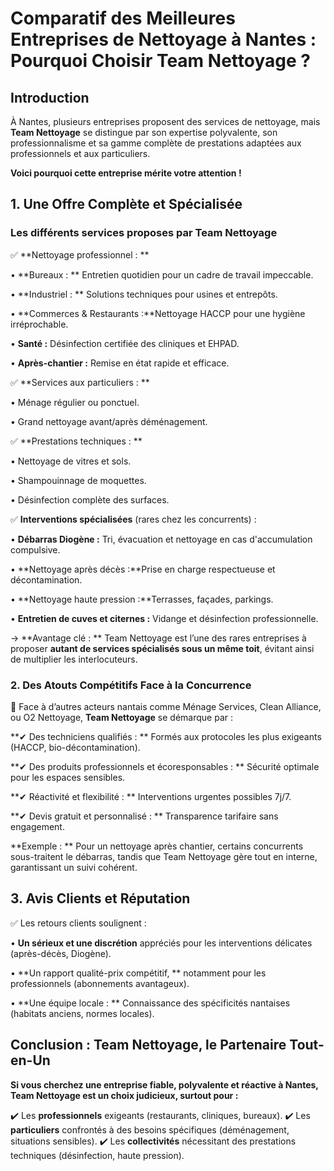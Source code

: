 # **Comparatif des Meilleures Entreprises de Nettoyage à Nantes : Pourquoi Choisir Team Nettoyage ?**

## **Introduction**

À Nantes, plusieurs entreprises proposent des services de nettoyage, mais **Team Nettoyage** se distingue par son expertise polyvalente, son professionnalisme et sa gamme complète de prestations adaptées aux professionnels et aux particuliers. 

**Voici pourquoi cette entreprise mérite votre attention !**


## **1. Une Offre Complète et Spécialisée**


### **Les différents services proposes par Team Nettoyage**

✅ **Nettoyage professionnel : **

•	**Bureaux : ** Entretien quotidien pour un cadre de travail impeccable.

•	**Industriel : ** Solutions techniques pour usines et entrepôts.

•	**Commerces & Restaurants :**Nettoyage HACCP pour une hygiène irréprochable.

•	**Santé :** Désinfection certifiée des cliniques et EHPAD.

•	**Après-chantier :** Remise en état rapide et efficace.


✅ **Services aux particuliers : **

•	Ménage régulier ou ponctuel.

•	Grand nettoyage avant/après déménagement.


✅ **Prestations techniques : **

•	Nettoyage de vitres et sols.

•	Shampouinnage de moquettes.

•	Désinfection complète des surfaces.


✅ **Interventions spécialisées** (rares chez les concurrents) :

•	**Débarras Diogène :** Tri, évacuation et nettoyage en cas d'accumulation compulsive.

•	**Nettoyage après décès :**Prise en charge respectueuse et décontamination.

•	**Nettoyage haute pression :**Terrasses, façades, parkings.

•	**Entretien de cuves et citernes :** Vidange et désinfection professionnelle.

→ **Avantage clé : ** Team Nettoyage est l’une des rares entreprises à proposer **autant de services spécialisés sous un même toit**, évitant ainsi de multiplier les interlocuteurs.



### **2. Des Atouts Compétitifs Face à la Concurrence**


🔹 Face à d’autres acteurs nantais comme Ménage Services, Clean Alliance, ou O2 Nettoyage, **Team Nettoyage** se démarque par :

**✔ Des techniciens qualifiés : ** Formés aux protocoles les plus exigeants (HACCP, bio-décontamination).

**✔ Des produits professionnels et écoresponsables : ** Sécurité optimale pour les espaces sensibles.

**✔ Réactivité et flexibilité : ** Interventions urgentes possibles 7j/7.

**✔ Devis gratuit et personnalisé : ** Transparence tarifaire sans engagement.


**Exemple : ** Pour un nettoyage après chantier, certains concurrents sous-traitent le débarras, tandis que Team Nettoyage gère tout en interne, garantissant un suivi cohérent.



## **3. Avis Clients et Réputation**


✅ Les retours clients soulignent :


•	**Un sérieux et une discrétion** appréciés pour les interventions délicates (après-décès, Diogène).

•	**Un rapport qualité-prix compétitif, ** notamment pour les professionnels (abonnements avantageux).

•	**Une équipe locale : ** Connaissance des spécificités nantaises (habitats anciens, normes locales).


## **Conclusion : Team Nettoyage, le Partenaire Tout-en-Un**


**Si vous cherchez une entreprise fiable, polyvalente et réactive à Nantes, Team Nettoyage est un choix judicieux, surtout pour :**


✔️ Les **professionnels** exigeants (restaurants, cliniques, bureaux).
✔️ Les **particuliers** confrontés à des besoins spécifiques (déménagement, situations sensibles).
✔️ Les **collectivités** nécessitant des prestations techniques (désinfection, haute pression).
